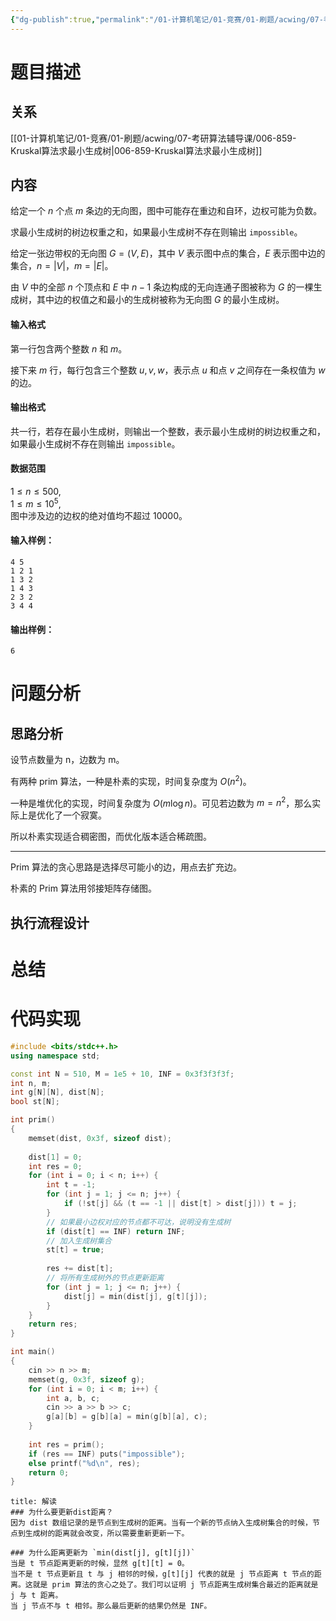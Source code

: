 ```yaml
---
{"dg-publish":true,"permalink":"/01-计算机笔记/01-竞赛/01-刷题/acwing/07-考研算法辅导课/005-858-Prim算法求最小生成树/","tags":["personal/blog","algorithm/模板题","algorithm/数据结构/树","algorithm/图论/生成树"]}
---
```



# 题目描述
## 关系
[[01-计算机笔记/01-竞赛/01-刷题/acwing/07-考研算法辅导课/006-859-Kruskal算法求最小生成树\|006-859-Kruskal算法求最小生成树]]
## 内容
给定一个 $n$ 个点 $m$ 条边的无向图，图中可能存在重边和自环，边权可能为负数。

求最小生成树的树边权重之和，如果最小生成树不存在则输出 `impossible`。

给定一张边带权的无向图 $G=(V, E)$，其中 $V$ 表示图中点的集合，$E$ 表示图中边的集合，$n=|V|$，$m=|E|$。

由 $V$ 中的全部 $n$ 个顶点和 $E$ 中 $n-1$ 条边构成的无向连通子图被称为 $G$ 的一棵生成树，其中边的权值之和最小的生成树被称为无向图 $G$ 的最小生成树。

#### 输入格式

第一行包含两个整数 $n$ 和 $m$。

接下来 $m$ 行，每行包含三个整数 $u,v,w$，表示点 $u$ 和点 $v$ 之间存在一条权值为 $w$ 的边。

#### 输出格式

共一行，若存在最小生成树，则输出一个整数，表示最小生成树的树边权重之和，如果最小生成树不存在则输出 `impossible`。

#### 数据范围

$1 \le n \le 500$,  
$1 \le m \le 10^5$,  
图中涉及边的边权的绝对值均不超过 $10000$。

#### 输入样例：

```
4 5
1 2 1
1 3 2
1 4 3
2 3 2
3 4 4
```

#### 输出样例：

```
6
```
# 问题分析
## 思路分析
设节点数量为 n，边数为 m。

有两种 prim 算法，一种是朴素的实现，时间复杂度为 $\displaystyle O(n^2)$。

一种是堆优化的实现，时间复杂度为 $\displaystyle O(m\log n)$。可见若边数为 $\displaystyle m=n^2$，那么实际上是优化了一个寂寞。

所以朴素实现适合稠密图，而优化版本适合稀疏图。

***

Prim 算法的贪心思路是选择尽可能小的边，用点去扩充边。

朴素的 Prim 算法用邻接矩阵存储图。

## 执行流程设计

# 总结

# 代码实现
```c++
#include <bits/stdc++.h>
using namespace std;

const int N = 510, M = 1e5 + 10, INF = 0x3f3f3f3f;
int n, m;
int g[N][N], dist[N];
bool st[N];

int prim()
{
    memset(dist, 0x3f, sizeof dist);
    
    dist[1] = 0;
    int res = 0;
    for (int i = 0; i < n; i++) {
        int t = -1;
        for (int j = 1; j <= n; j++) {
            if (!st[j] && (t == -1 || dist[t] > dist[j])) t = j;
        }
        // 如果最小边权对应的节点都不可达，说明没有生成树
        if (dist[t] == INF) return INF;
        // 加入生成树集合
        st[t] = true;
        
        res += dist[t];
        // 将所有生成树外的节点更新距离
        for (int j = 1; j <= n; j++) {
            dist[j] = min(dist[j], g[t][j]);
        }
    }
    return res;
}

int main()
{
    cin >> n >> m;
    memset(g, 0x3f, sizeof g);
    for (int i = 0; i < m; i++) {
        int a, b, c;
        cin >> a >> b >> c;
        g[a][b] = g[b][a] = min(g[b][a], c);
    }
    
    int res = prim();
    if (res == INF) puts("impossible");
    else printf("%d\n", res);
    return 0;
}
```
```ad-note
title: 解读
### 为什么要更新dist距离？
因为 dist 数组记录的是节点到生成树的距离。当有一个新的节点纳入生成树集合的时候，节点到生成树的距离就会改变，所以需要重新更新一下。

### 为什么距离更新为 `min(dist[j], g[t][j])`
当是 t 节点距离更新的时候，显然 g[t][t] = 0。
当不是 t 节点更新且 t 与 j 相邻的时候，g[t][j] 代表的就是 j 节点距离 t 节点的距离。这就是 prim 算法的贪心之处了。我们可以证明 j 节点距离生成树集合最近的距离就是 j 与 t 距离。
当 j 节点不与 t 相邻。那么最后更新的结果仍然是 INF。
```

